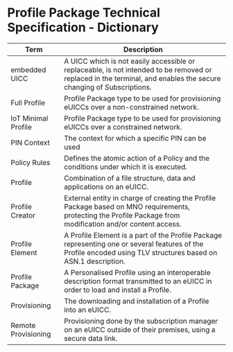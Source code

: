 # Profile Package Technical Specification - Dictionary

| Term  | Description |
| --- | --- |
| embedded UICC | A UICC which is not easily accessible or replaceable, is not intended to be removed or replaced in the terminal, and enables the secure changing of Subscriptions. |
| Full Profile | Profile Package type to be used for provisioning eUICCs over a non-constrained network. |
| IoT Minimal Profile | Profile Package type to be used for provisioning eUICCs over a constrained network. |
| PIN Context | The context for which a specific PIN can be used |
| Policy Rules | Defines the atomic action of a Policy and the conditions under which it is executed. |
| Profile | Combination of a file structure, data and applications on an eUICC. |
| Profile Creator | External entity in charge of creating the Profile Package based on MNO requirements, protecting the Profile Package from modification and/or content access. |
| Profile Element | A Profile Element is a part of the Profile Package representing one or several features of the Profile encoded using TLV structures based on ASN.1 description. |
| Profile Package | A Personalised Profile using an interoperable description format transmitted to an eUICC in order to load and install a Profile. |
| Provisioning | The downloading and installation of a Profile into an eUICC. |
| Remote Provisioning | Provisioning done by the subscription manager on an eUICC outside of their premises, using a secure data link. |
